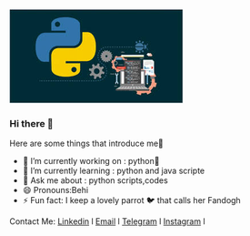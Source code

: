 ![logo](https://github.com/behnazmohammadi77/behnazmohammadi77/blob/main/assets/download.jpg)
### Hi there 👋

<!--
**behnazmohammadi77/behnazmohammadi77** is a ✨ _special_ ✨ repository because its `README.md` (this file) appears on your GitHub profile. -->

Here are some things that introduce me🙈

- 🔭 I’m currently working on : python🐍
- 🌱 I’m currently learning : python and java scripte
- 💬 Ask me about : python scripts,codes
- 😄 Pronouns:Behi
- ⚡ Fun fact: I keep a lovely parrot 🐦 that calls her Fandogh

Contact Me:
[Linkedin](https://www.linkedin.com/in/behnaz-mohammadi-3790511bb/)  l  [Email](behnazmohamadi3@gmail.com) l [Telegram](t.me/shadi_moshirieh) l  [Instagram](https://instagram.com/behnaz_._mohammadi) l
